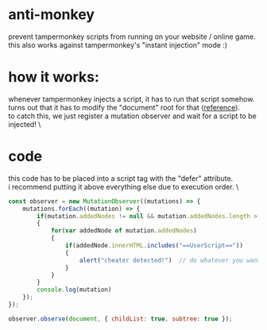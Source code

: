 # anti-monkey

prevent tampermonkey scripts from running on your website / online game. \
this also works against tampermonkey's "instant injection" mode :)
</br>

# how it works:

whenever tampermonkey injects a script, it has to run that script somehow. \
turns out that it has to modify the "document" root for that ([reference](https://github.com/Tampermonkey/tampermonkey/blob/07f668cd1cabb2939220045839dec4d95d2db0c8/src/environment.js#L52)). \
to catch this, we just register a mutation observer and wait for a script to be injected! \
# code
this code has to be placed into a script tag with the "defer" attribute. \
i recommend putting it above everything else due to execution order. \
```js
const observer = new MutationObserver((mutations) => {
    mutations.forEach((mutation) => {
        if(mutation.addedNodes != null && mutation.addedNodes.length > 0)
        {
            for(var addedNode of mutation.addedNodes)
            {
                if(addedNode.innerHTML.includes("==UserScript=="))
                {
                    alert("cheater detected!")  // do whatever you want here. ban player, close tab, whatever
                }
            }
        }
        console.log(mutation)
    });
});

observer.observe(document, { childList: true, subtree: true });
```
